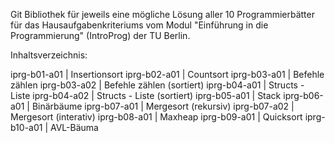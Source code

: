 Git Bibliothek für jeweils eine mögliche Lösung aller 10 Programmierbätter für das Hausaufgabenkriteriums vom Modul "Einführung in die Programmierung" (IntroProg) der TU Berlin.

Inhaltsverzeichnis:

iprg-b01-a01 | Insertionsort
iprg-b02-a01 | Countsort
iprg-b03-a01 | Befehle zählen
iprg-b03-a02 | Befehle zählen (sortiert)
iprg-b04-a01 | Structs - Liste
iprg-b04-a02 | Structs - Liste (sortiert)
iprg-b05-a01 | Stack
iprg-b06-a01 | Binärbäume
iprg-b07-a01 | Mergesort (rekursiv)
iprg-b07-a02 | Mergesort (interativ)
iprg-b08-a01 | Maxheap
iprg-b09-a01 | Quicksort
iprg-b10-a01 | AVL-Bäuma
